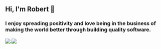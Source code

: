 ## Hi, I'm Robert 👋

###  I enjoy spreading positivity and love being in the business of making the world better through building quality software.


<a href="/">
  <img align="center" src="https://github-readme-stats.vercel.app/api?username=robertxluo&show_icons=true&theme=algolia" />
</a>

<a href="/">
  <img align="center" src="https://github-readme-stats.vercel.app/api/top-langs?username=robertxluo&layout=compact&show_icons=true&theme=algolia&count_private=true&langs_count=8" />
</a>

<!--
**robertxluo/robertxluo** is a ✨ _special_ ✨ repository because its `README.md` (this file) appears on your GitHub profile.

Here are some ideas to get you started:

- 🔭 I’m currently working on ...
- 🌱 I’m currently learning ...
- 👯 I’m looking to collaborate on ...
- 🤔 I’m looking for help with ...
- 💬 Ask me about ...
- 📫 How to reach me: ...
- 😄 Pronouns: ...
- ⚡ Fun fact: ...
-->
